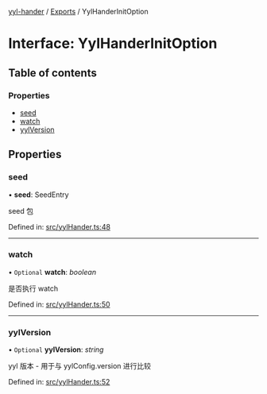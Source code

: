 [yyl-hander](../README.md) / [Exports](../modules.md) / YylHanderInitOption

# Interface: YylHanderInitOption

## Table of contents

### Properties

- [seed](yylhanderinitoption.md#seed)
- [watch](yylhanderinitoption.md#watch)
- [yylVersion](yylhanderinitoption.md#yylversion)

## Properties

### seed

• **seed**: SeedEntry

seed 包

Defined in: [src/yylHander.ts:48](https://github.com/yyl-team/yyl-hander/blob/0454d64/src/yylHander.ts#L48)

___

### watch

• `Optional` **watch**: *boolean*

是否执行 watch

Defined in: [src/yylHander.ts:50](https://github.com/yyl-team/yyl-hander/blob/0454d64/src/yylHander.ts#L50)

___

### yylVersion

• `Optional` **yylVersion**: *string*

yyl 版本 - 用于与 yylConfig.version 进行比较

Defined in: [src/yylHander.ts:52](https://github.com/yyl-team/yyl-hander/blob/0454d64/src/yylHander.ts#L52)
